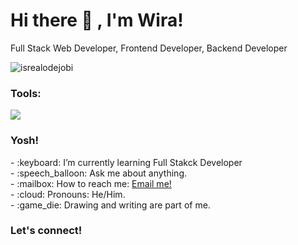 # <summary><strong>Hi there :wave: , I'm Wira!</strong></summary>
Full Stack Web Developer, Frontend Developer, Backend Developer
<p align="left"> <img src="https://komarev.com/ghpvc/?username=goonesmile&label=Profile%20views&color=0e75b6&style=flat" alt="isrealodejobi" />
</p>

### <summary><strong>Tools:</strong></summary>
<p>
    <img src="https://img.shields.io/badge/Text%20Editor-Visual%20Studio%20Code-blue?&logo=visual%20studio%20code&logoColor=blue" />
</p>

### <summary><strong>Yosh!</strong></summary>
<p>
    - :keyboard: I’m currently learning Full Stakck Developer</br>
    - :speech_balloon: Ask me about anything.</br>
    - :mailbox: How to reach me: <a href="mailto:wiratama.jobs@gmail.com">Email me!</a>  </br>
    - :cloud: Pronouns: He/Him. </br>
    - :game_die: Drawing and writing are part of me. </br>
<p>
 
### <summary><strong>Let's connect!</strong></summary>

<a href="https://www.linkedin.com/in/wiratama-ashidiqi-nasrulloh-89a705117">
  
</a>


